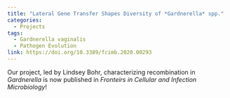 ```yaml
---
title: "Lateral Gene Transfer Shapes Diversity of *Gardnerella* spp."
categories:
  - Projects
tags:
  - Gardnerella vaginalis
  - Pathogen Evolution
link: https://doi.org/10.3389/fcimb.2020.00293
---
```


Our project, led by Lindsey Bohr, characterizing recombination in *Gardnerella* is now published in *Fronteirs in Cellular and Infection Microbiology*!

